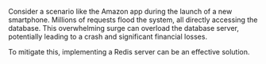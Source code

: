 
Consider a scenario like the Amazon app during the launch of a new smartphone. Millions of requests flood the system, all directly accessing the database. This overwhelming surge can overload the database server, potentially leading to a crash and significant financial losses.

To mitigate this, implementing a Redis server can be an effective solution.
